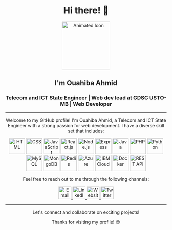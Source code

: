 <h1 align="center">Hi there! 👋</h1>
<p align="center">
  <img src="https://art.pixilart.com/sr2712ab0b35ecd.gif" alt="Animated Icon" width="150" height="150">
</p>
<h2 align="center">I'm Ouahiba Ahmid</h2>
<h3 align="center">Telecom and ICT State Engineer | Web dev lead at GDSC USTO-MB | Web Developer</h3>



---

<p align="center">Welcome to my GitHub profile! I'm Ouahiba Ahmid, a Telecom and ICT State Engineer with a strong passion for web development. I have a diverse skill set that includes:</p>

<p align="center">
  <img src="https://img.icons8.com/fluency/100/html-5.png" alt="HTML" title="HTML" width="50" height="50">
  <img src="https://img.icons8.com/fluency/100/css3.png" alt="CSS" title="CSS" width="50" height="50">
  <img src="https://img.icons8.com/color/100/javascript--v1.png" alt="JavaScript" title="JavaScript" width="50" height="50">
  <img src="https://img.icons8.com/office/160/react.png" alt="React.js" title="React.js" width="50" height="50">
  <img src="https://img.icons8.com/fluency/100/node-js.png" alt="Node.js" title="Node.js" width="50" height="50">
  <img src="https://img.icons8.com/office/160/express-js.png" alt="Express" title="Express" width="50" height="50">
  <img src="https://img.icons8.com/color/100/java-coffee-cup-logo--v1.png" alt="Java" title="Java" width="50" height="50">
  <img src="https://img.icons8.com/officel/480/php-logo.png" alt="PHP" title="PHP" width="50" height="50">
  <img src="https://img.icons8.com/color/100/python--v1.png" alt="Python" title="Python" width="50" height="50">
  <img src="https://img.icons8.com/color/100/mysql-logo.png" alt="MySQL" title="MySQL" width="50" height="50">
  <img src="https://img.icons8.com/color/100/mongodb.png" alt="MongoDB" title="MongoDB" width="50" height="50">
  <img src="https://img.icons8.com/external-tal-revivo-shadow-tal-revivo/100/external-redis-an-in-memory-data-structure-project-implementing-a-distributed-logo-shadow-tal-revivo.png" alt="Redis" title="Redis" width="50" height="50">
  <img src="https://img.icons8.com/fluency/100/azure-1.png"  alt="Azure" title="Azure" width="50" height="50">
  <img src="https://img.icons8.com/color/100/ibm.png" alt="IBM Cloud" title="IBM Cloud" width="50" height="50">
  <img src="https://img.icons8.com/color/100/docker.png" alt="Docker" title="Docker" width="50" height="50">
  <img src="https://img.icons8.com/fluency/100/api.png" alt="REST API" title="REST API" width="50" height="50">
</p>

<p align="center">Feel free to reach out to me through the following channels:</p>

<p align="center">
  <a href="mailto:ahmidouahiba@gmail.com" target="_blank">
    <img src="https://img.icons8.com/fluency/100/new-post.png" alt="Email" title="Email" width="40" height="40">
  </a>
  <a href="https://www.linkedin.com/in/ouahibaahmid" target="_blank">
    <img src="https://img.icons8.com/fluency/100/linkedin.png" alt="LinkedIn" title="LinkedIn" width="40" height="40">
  </a>
  <a href="https://ouahiba99.github.io/" target="_blank">
    <img src="https://img.icons8.com/fluency/100/domain.png" alt="Website" title="Website" width="40" height="40">
  </a>
  <a href="https://twitter.com/ouahiba_ahmid" target="_blank">     
    <img src="https://img.icons8.com/color/100/twitter--v1.png" alt="Twitter" title="Twitter" width="40" height="40">
  </a>
</p>

---

<p align="center">Let's connect and collaborate on exciting projects!</p>

<p align="center">Thanks for visiting my profile! 😊</p>
